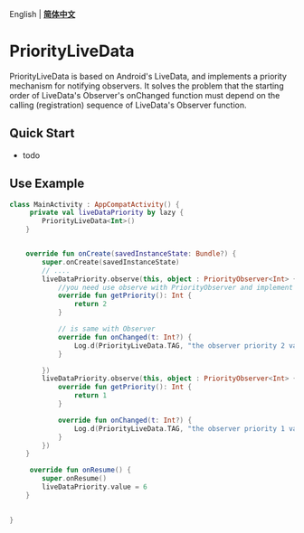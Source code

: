 English | **[简体中文](README_zh.md)**

# PriorityLiveData

PriorityLiveData is based on Android's LiveData, and implements a priority mechanism for notifying observers. It solves the problem that the starting order of LiveData's Observer's onChanged function must depend on the calling (registration) sequence of LiveData's Observer function.


## Quick Start
*  todo 

## Use Example

```kotlin
class MainActivity : AppCompatActivity() {
     private val liveDataPriority by lazy {
        PriorityLiveData<Int>()
    }


    override fun onCreate(savedInstanceState: Bundle?) {
        super.onCreate(savedInstanceState)
        // ....
        liveDataPriority.observe(this, object : PriorityObserver<Int> {
            //you need use observe with PriorityObserver and implement getPriority() function
            override fun getPriority(): Int {
                return 2
            }

            // is same with Observer
            override fun onChanged(t: Int?) {
                Log.d(PriorityLiveData.TAG, "the observer priority 2 value is $t")
            }

        })
        liveDataPriority.observe(this, object : PriorityObserver<Int> {
            override fun getPriority(): Int {
                return 1
            }

            override fun onChanged(t: Int?) {
                Log.d(PriorityLiveData.TAG, "the observer priority 1 value is $t")
            }
        })
    }

     override fun onResume() {
        super.onResume()
        liveDataPriority.value = 6
    }
     

}
```